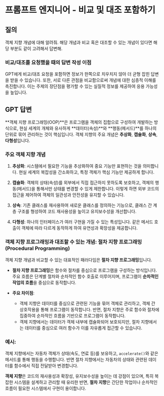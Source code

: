 
# 프롬프트 엔지니어 - 비교 및 대조 포함하기


## 질의
객체 지향 개념에 대해 알려줘. 해당 개념과 비교 혹은 대조할 수 있는 개념이 있다면 해당 부분도 같이 고려해서 답변해.

### 비교/대조를 요청했을 때의 답변 작성 이점
GPT에게 비교/대조 요청을 포함하면 정보가 한쪽으로 치우치지 않아 더 균형 잡힌 답변을 받을 수 있습니다.
또한, 서로 다른 관점을 비교함으로써 개념에 대한 심층적 이해를 촉진합니다.
이는 주제의 장단점을 평가할 수 있는 실질적 정보를 제공하여 응용 가능성을 높입니다.


## GPT 답변
**객체 지향 프로그래밍(OOP)**은 프로그램을 객체의 집합으로 구성하여 개발하는 방식으로, 현실 세계의 개체와 유사하게 **데이터(속성)**와 **행동(메서드)**를 하나의 단위로 묶어 관리하는 것이 핵심입니다. 객체 지향의 주요 개념은 **추상화**, **캡슐화**, **상속**, **다형성**입니다.

### 주요 객체 지향 개념

1. **추상화**: 시스템에서 필요한 기능을 추상화하여 중요 기능만 표현하는 것을 의미합니다. 현실 세계의 복잡성을 간소화하고, 특정 객체가 핵심 기능만 제공하게 합니다.

2. **캡슐화**: 객체의 상태(속성)를 외부에서 직접 접근하지 못하도록 보호하고, 객체의 행동(메서드)을 통해서만 상태를 변경할 수 있게 제한합니다. 이렇게 하면 외부 코드의 접근을 제어하여 객체의 일관성과 안전성을 유지할 수 있습니다.

3. **상속**: 기존 클래스를 재사용하여 새로운 클래스를 정의하는 기능으로, 클래스 간 계층 구조를 형성하여 코드 재사용성을 높이고 유지보수성을 개선합니다.

4. **다형성**: 하나의 인터페이스가 여러 구현을 가질 수 있는 특성입니다. 같은 메서드 호출이 객체에 따라 다르게 동작하게 하여 유연성과 확장성을 제공합니다.

### 객체 지향 프로그래밍과 대조할 수 있는 개념: 절차 지향 프로그래밍(Procedural Programming)

객체 지향 개념과 비교할 수 있는 대표적인 패러다임은 **절차 지향 프로그래밍**입니다.

- **절차 지향 프로그래밍**은 함수와 절차를 중심으로 프로그램을 구성하는 방식입니다. 주요 흐름은 단계별 절차와 순차적인 함수 호출로 이루어지며, 프로그램이 **순차적인 작업의 흐름**을 중심으로 동작합니다.

- **주요 차이점**:
  - 객체 지향은 데이터를 중심으로 관련된 기능을 묶어 객체로 관리하고, 객체 간 상호작용을 통해 프로그램이 동작합니다. 반면, 절차 지향은 주로 함수와 절차에 집중하여 순차적인 흐름을 기반으로 프로그램이 동작합니다.
  - 객체 지향에서는 데이터가 객체 내부에 캡슐화되어 보호되지만, 절차 지향에서는 데이터를 중심으로 여러 함수가 이를 자유롭게 접근할 수 있습니다.

### 예시:
객체 지향에서는 자동차 객체가 상태(속도, 연료 등)를 보유하고, `accelerate()`와 같은 메서드를 통해 행동을 수행합니다. 반면 절차 지향에서는 자동차의 상태와 관련된 데이터를 함수에서 직접 전달받아 변경합니다.

**객체 지향**은 코드의 재사용성과 확장성, 유지보수성을 높이는 데 강점이 있으며, 특히 복잡한 시스템을 설계하고 관리할 때 유리한 반면, **절차 지향**은 간단한 작업이나 순차적인 흐름이 필요한 시스템에서 구현이 용이합니다.
